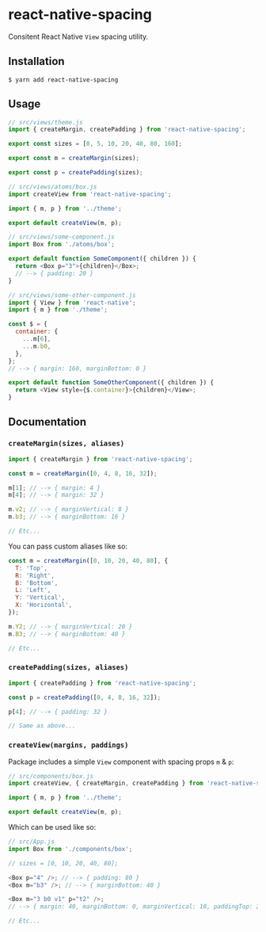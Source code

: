 # react-native-spacing

Consitent React Native `View` spacing utility.

## Installation

```
$ yarn add react-native-spacing
```

## Usage

```js
// src/views/theme.js
import { createMargin, createPadding } from 'react-native-spacing';

export const sizes = [0, 5, 10, 20, 40, 80, 160];

export const m = createMargin(sizes);

export const p = createPadding(sizes);

// src/views/atoms/box.js
import createView from 'react-native-spacing';

import { m, p } from '../theme';

export default createView(m, p);

// src/views/some-component.js
import Box from './atoms/box';

export default function SomeComponent({ children }) {
  return <Box p="3">{children}</Box>;
  // --> { padding: 20 }
}

// src/views/some-other-component.js
import { View } from 'react-native';
import { m } from './theme';

const $ = {
  container: {
    ...m[6],
    ...m.b0,
  },
};
// --> { margin: 160, marginBottom: 0 }

export default function SomeOtherComponent({ children }) {
  return <View style={$.container}>{children}</View>;
}
```

## Documentation

### `createMargin(sizes, aliases)`

```js
import { createMargin } from 'react-native-spacing';

const m = createMargin([0, 4, 8, 16, 32]);

m[1]; // --> { margin: 4 }
m[4]; // --> { margin: 32 }

m.v2; // --> { marginVertical: 8 }
m.b3; // --> { marginBottom: 16 }

// Etc...
```

You can pass custom aliases like so:

```js
const m = createMargin([0, 10, 20, 40, 80], {
  T: 'Top',
  R: 'Right',
  B: 'Bottom',
  L: 'Left',
  Y: 'Vertical',
  X: 'Horizontal',
});

m.Y2; // --> { marginVertical: 20 }
m.B3; // --> { marginBottom: 40 }

// Etc...
```

### `createPadding(sizes, aliases)`

```js
import { createPadding } from 'react-native-spacing';

const p = createPadding([0, 4, 8, 16, 32]);

p[4]; // --> { padding: 32 }

// Same as above...
```

### `createView(margins, paddings)`

Package includes a simple `View` component with spacing props `m` & `p`:

```js
// src/components/box.js
import createView, { createMargin, createPadding } from 'react-native-spacing';

import { m, p } from '../theme';

export default createView(m, p);
```

Which can be used like so:

```js
// src/App.js
import Box from './components/box';

// sizes = [0, 10, 20, 40, 80];

<Box p="4" />; // --> { padding: 80 }
<Box m="b3" />; // --> { marginBottom: 40 }

<Box m="3 b0 v1" p="t2" />;
// --> { margin: 40, marginBottom: 0, marginVertical: 10, paddingTop: 20 }

// Etc...
```

